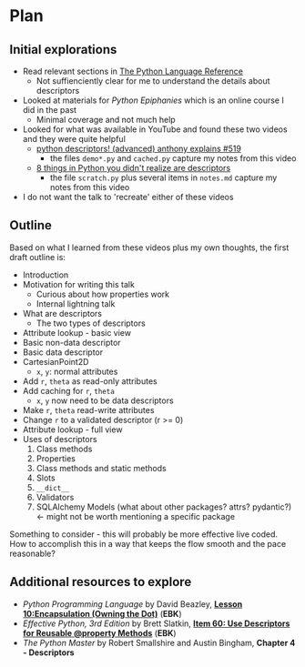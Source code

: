 # Plan

## Initial explorations

- Read relevant sections in [The Python Language Reference](https://docs.python.org/3/reference/index.html)
  - Not suffienciently clear for me to understand the details about descriptors
- Looked at materials for _Python Epiphanies_ which is an online course I did in the past
  - Minimal coverage and not much help
- Looked for what was available in YouTube and found these two videos and they were quite helpful
  - [python descriptors! (advanced) anthony explains #519](https://www.youtube.com/watch?v=vBys0SwYvCQ)
    - the files `demo*.py` and `cached.py` capture my notes from this video
  - [8 things in Python you didn't realize are descriptors](https://www.youtube.com/watch?v=mMbVs17Vmo4)
    - the file `scratch.py` plus several items in `notes.md` capture my notes from this video
- I do not want the talk to 'recreate' either of these videos

## Outline

Based on what I learned from these videos plus my own thoughts, the first draft outline is:

- Introduction
- Motivation for writing this talk
  - Curious about how properties work
  - Internal lightning talk
- What are descriptors
  - The two types of descriptors
- Attribute lookup - basic view
- Basic non-data descriptor
- Basic data descriptor
- CartesianPoint2D
  - `x`, `y`: normal attributes
- Add `r`, `theta` as read-only attributes
- Add caching for `r`, `theta`
  - `x`, `y` now need to be data descriptors
- Make `r`, `theta` read-write attributes
- Change `r` to a validated descriptor (r >= 0)
- Attribute lookup - full view
- Uses of descriptors
  1. Class methods
  1. Properties
  1. Class methods and static methods
  1. Slots
  1. `__dict__`
  1. Validators
  1. SQLAlchemy Models (what about other packages? attrs? pydantic?) <- might not be worth mentioning a specific package

Something to consider - this will probably be more effective live coded. How to accomplish this in a way that keeps the flow smooth and the pace reasonable?

## Additional resources to explore

- _Python Programming Language_ by David Beazley, [**Lesson 10:Encapsulation (Owning the Dot)**](https://learning.oreilly.com/videos/python-programming-language/9780134217314/9780134217314-PYMC_10_00/) (**EBK**)
- _Effective Python, 3rd Edition_ by Brett Slatkin, [**Item 60: Use Descriptors for Reusable @property Methods**](https://learning.oreilly.com/library/view/effective-python-125/9780138172398/ch08.xhtml#ch08lev1sec3) (**EBK**)
- _The Python Master_ by Robert Smallshire and Austin Bingham, **Chapter 4 - Descriptors**
